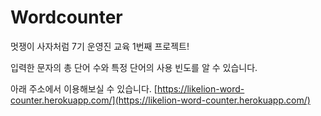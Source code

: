 # Wordcounter


멋쟁이 사자처럼 7기
운영진 교육 1번째 프로젝트!


입력한 문자의 총 단어 수와 특정 단어의 사용 빈도를 알 수 있습니다.

아래 주소에서 이용해보실 수 있습니다.
[https://likelion-word-counter.herokuapp.com/](https://likelion-word-counter.herokuapp.com/)

